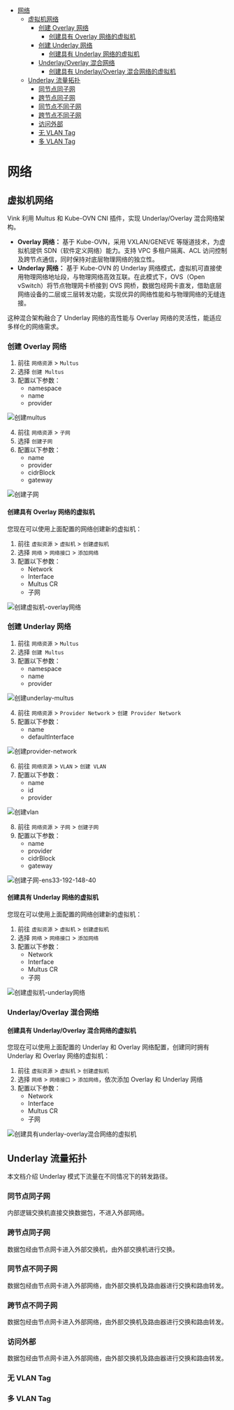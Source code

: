 - [网络](#网络)
  - [虚拟机网络](#虚拟机网络)
    - [创建 Overlay 网络](#创建-overlay-网络)
      - [创建具有 Overlay 网络的虚拟机](#创建具有-overlay-网络的虚拟机)
    - [创建 Underlay 网络](#创建-underlay-网络)
      - [创建具有 Underlay 网络的虚拟机](#创建具有-underlay-网络的虚拟机)
    - [Underlay/Overlay 混合网络](#underlayoverlay-混合网络)
      - [创建具有 Underlay/Overlay 混合网络的虚拟机](#创建具有-underlayoverlay-混合网络的虚拟机)
  - [Underlay 流量拓扑](#underlay-流量拓扑)
    - [同节点同子网](#同节点同子网)
    - [跨节点同子网](#跨节点同子网)
    - [同节点不同子网](#同节点不同子网)
    - [跨节点不同子网](#跨节点不同子网)
    - [访问外部](#访问外部)
    - [无 VLAN Tag](#无-vlan-tag)
    - [多 VLAN Tag](#多-vlan-tag)

# 网络

## 虚拟机网络

Vink 利用 Multus 和 Kube-OVN CNI 插件，实现 Underlay/Overlay 混合网络架构。

- **Overlay 网络：** 基于 Kube-OVN，采用 VXLAN/GENEVE 等隧道技术，为虚拟机提供 SDN（软件定义网络）能力。支持 VPC 多租户隔离、ACL 访问控制及跨节点通信，同时保持对底层物理网络的独立性。
- **Underlay 网络：** 基于 Kube-OVN 的 Underlay 网络模式，虚拟机可直接使用物理网络地址段，与物理网络高效互联。在此模式下，OVS（Open vSwitch）将节点物理网卡桥接到 OVS 网桥，数据包经网卡直发，借助底层网络设备的二层或三层转发功能，实现优异的网络性能和与物理网络的无缝连接。

这种混合架构融合了 Underlay 网络的高性能与 Overlay 网络的灵活性，能适应多样化的网络需求。

### 创建 Overlay 网络

1. 前往 `网络资源` > `Multus`
2. 选择 `创建 Multus`
3. 配置以下参数：
   - namespace
   - name
   - provider 

![创建multus](./images/创建multus.png)

4. 前往 `网络资源` > `子网`
5. 选择 `创建子网`
6. 配置以下参数：
   - name
   - provider
   - cidrBlock
   - gateway

![创建子网](./images/创建子网.png)

#### 创建具有 Overlay 网络的虚拟机

您现在可以使用上面配置的网络创建新的虚拟机：

1. 前往 `虚拟资源` > `虚拟机` > `创建虚拟机`
2. 选择 `网络` > `网络接口` > `添加网络`
3. 配置以下参数：
   - Network
   - Interface
   - Multus CR
   - 子网

![创建虚拟机-overlay网络](./images/创建虚拟机-overlay网络.png)

### 创建 Underlay 网络

1. 前往 `网络资源` > `Multus`
2. 选择 `创建 Multus`
3. 配置以下参数：
   - namespace
   - name
   - provider

![创建underlay-multus](./images/创建underlay-multus.png)

4. 前往 `网络资源` > `Provider Network` > `创建 Provider Network`
5. 配置以下参数：
   - name
   - defaultInterface

![创建provider-network](./images/创建provider-network.png)

6. 前往 `网络资源` > `VLAN` > `创建 VLAN`
7. 配置以下参数：
   - name
   - id
   - provider

![创建vlan](./images/创建vlan.png)

8. 前往 `网络资源` > `子网` > `创建子网`
6. 配置以下参数：
   - name
   - provider
   - cidrBlock
   - gateway

![创建子网-ens33-192-148-40](./images/创建子网-ens33-192-148-40.png)

#### 创建具有 Underlay 网络的虚拟机

您现在可以使用上面配置的网络创建新的虚拟机：

1. 前往 `虚拟资源` > `虚拟机` > `创建虚拟机`
2. 选择 `网络` > `网络接口` > `添加网络`
3. 配置以下参数：
   - Network
   - Interface
   - Multus CR
   - 子网

![创建虚拟机-underlay网络](./images/创建虚拟机-underlay网络.png)

### Underlay/Overlay 混合网络

#### 创建具有 Underlay/Overlay 混合网络的虚拟机

您现在可以使用上面配置的 Underlay 和 Overlay 网络配置，创建同时拥有 Underlay 和 Overlay 网络的虚拟机：

1. 前往 `虚拟资源` > `虚拟机` > `创建虚拟机`
2. 选择 `网络` > `网络接口` > `添加网络`，依次添加 Overlay 和 Underlay 网络
3. 配置以下参数：
   - Network
   - Interface
   - Multus CR
   - 子网

![创建具有underlay-overlay混合网络的虚拟机](./images/创建具有underlay-overlay混合网络的虚拟机.png)

## Underlay 流量拓扑

本文档介绍 Underlay 模式下流量在不同情况下的转发路径。

### 同节点同子网

内部逻辑交换机直接交换数据包，不进入外部网络。

### 跨节点同子网

数据包经由节点网卡进入外部交换机，由外部交换机进行交换。

### 同节点不同子网

数据包经由节点网卡进入外部网络，由外部交换机及路由器进行交换和路由转发。

### 跨节点不同子网

数据包经由节点网卡进入外部网络，由外部交换机及路由器进行交换和路由转发。

### 访问外部

数据包经由节点网卡进入外部网络，由外部交换机及路由器进行交换和路由转发。

### 无 VLAN Tag

### 多 VLAN Tag
